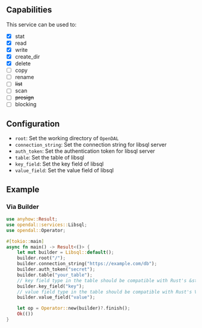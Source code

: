 ## Capabilities

This service can be used to:

- [x] stat
- [x] read
- [x] write
- [x] create_dir
- [x] delete
- [ ] copy
- [ ] rename
- [ ] ~~list~~
- [ ] scan
- [ ] ~~presign~~
- [ ] blocking

## Configuration

- `root`: Set the working directory of `OpenDAL`
- `connection_string`: Set the connection string for libsql server
- `auth_token`: Set the authentication token for libsql server
- `table`: Set the table of libsql
- `key_field`: Set the key field of libsql
- `value_field`: Set the value field of libsql

## Example

### Via Builder

```rust
use anyhow::Result;
use opendal::services::Libsql;
use opendal::Operator;

#[tokio::main]
async fn main() -> Result<()> {
    let mut builder = Libsql::default();
    builder.root("/");
    builder.connection_string("https://example.com/db");
    builder.auth_token("secret");
    builder.table("your_table");
    // key field type in the table should be compatible with Rust's &str like text
    builder.key_field("key");
    // value field type in the table should be compatible with Rust's Vec<u8> like bytea
    builder.value_field("value");

    let op = Operator::new(builder)?.finish();
    Ok(())
}
```
